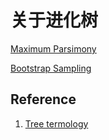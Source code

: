 # 关于进化树

[Maximum Parsimony](https://www.youtube.com/watch?v=gXb_WuLCD8g)

[Bootstrap Sampling](https://www.youtube.com/watch?v=tTZybQTE0dw)

## Reference

1. [Tree termology](https://www.youtube.com/watch?v=XSp1gEKNuIo)
